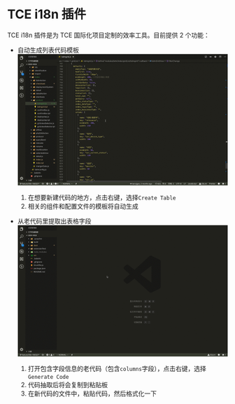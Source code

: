 # TCE i18n 插件

TCE i18n 插件是为 TCE 国际化项目定制的效率工具。目前提供 2 个功能：

- 自动生成列表代码模板
  ![new code](https://github.com/dickenslian/vscode-tce-i18n/blob/master/images/generate.gif?raw=true)

  1. 在想要新建代码的地方，点击右键，选择`Create Table`
  2. 相关的组件和配置文件的模板将自动生成

- 从老代码里提取出表格字段
  ![add code](https://github.com/dickenslian/vscode-tce-i18n/blob/master/images/table.gif?raw=true)

  1. 打开包含字段信息的老代码（包含`columns`字段），点击右键，选择`Generate Code`
  2. 代码抽取后将会复制到粘贴板
  3. 在新代码的文件中，粘贴代码，然后格式化一下
